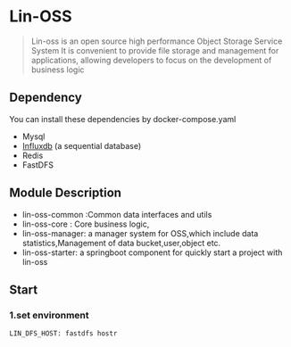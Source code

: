 # Lin-OSS
>Lin-oss is an open source high performance Object Storage Service System
>It is convenient to provide file storage and management for applications, allowing developers to focus on the development of business logic


## Dependency
You can install these dependencies by docker-compose.yaml 
- Mysql
- [Influxdb](https://www.influxdata.com/) (a sequential database)
- Redis
- FastDFS

## Module Description
- lin-oss-common :Common data interfaces and utils 
- lin-oss-core : Core business logic,
- lin-oss-manager: a manager system for OSS,which include data statistics,Management of data bucket,user,object etc.
- lin-oss-starter: a springboot component for quickly start a project with lin-oss


## Start
### 1.set environment
    LIN_DFS_HOST: fastdfs hostr